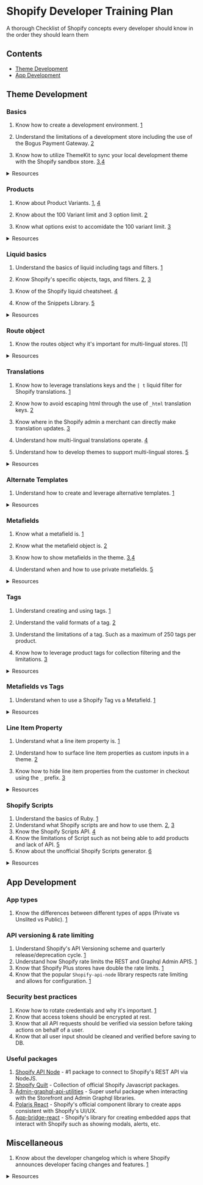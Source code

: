 # Shopify Developer Training Plan
A thorough Checklist of Shopify concepts every developer should know in the order they should learn them

## Contents
- [Theme Development](#theme-development)
- [App Development](#app-development)

## Theme Development

### Basics

1. Know how to create a development environment. [1](https://help.shopify.com/en/partners/dashboard/managing-stores/development-stores)

2. Understand the limitations of a development store including the use of the Bogus Payment Gateway. [2](https://help.shopify.com/en/partners/dashboard/managing-stores/test-orders-in-dev-stores#testing-using-shopifys-bogus-gateway)

3. Know how to utilize ThemeKit to sync your local development theme with the Shopify sandbox store. [3](https://shopify.github.io/themekit),[4](https://www.shopify.com/partners/blog/95401862-3-simple-steps-for-setting-up-a-local-shopify-theme-development-environment)

<details>
<summary>Resources</summary>

1. [Creating development stores](https://help.shopify.com/en/partners/dashboard/managing-stores/development-stores)
2. [Bogus Payment Gateway](https://help.shopify.com/en/partners/dashboard/managing-stores/test-orders-in-dev-stores#testing-using-shopifys-bogus-gateway)
3. [Themekit](https://shopify.github.io/themekit/)
4. [3 Simple Steps for Setting Up a Local Shopify Theme Development Environment](https://www.shopify.com/partners/blog/95401862-3-simple-steps-for-setting-up-a-local-shopify-theme-development-environment)
</details>

### Products

1. Know about Product Variants. [1](https://help.shopify.com/en/manual/products/variants), [4](https://www.youtube.com/watch?v=UUIP1n_9kP8)

2. Know about the 100 Variant limit and 3 option limit. [2](https://help.shopify.com/en/manual/products/variants/add-variants#considerations-for-adding-variants)

3. Know what options exist to accomidate the 100 variant limit. [3](https://paulnrogers.com/getting-around-the-shopify-product-variants-limit/)

<details>
<summary>Resources</summary>

1. [Product Variants](https://help.shopify.com/en/manual/products/variants)
2. [Variant limitations](https://help.shopify.com/en/manual/products/variants/add-variants#considerations-for-adding-variants)
3. [Getting Around the Shopify Product Variant Limit](https://paulnrogers.com/getting-around-the-shopify-product-variants-limit/)
4. [How to Add Variants to Products (Video)](https://www.youtube.com/watch?v=UUIP1n_9kP8)
</details>

### Liquid basics

1. Understand the basics of liquid including tags and filters. [1](https://shopify.github.io/liquid/basics/introduction/)

2. Know Shopify's specific objects, tags, and filters. [2](https://shopify.dev/docs/themes/liquid/reference), [3](https://www.christhefreelancer.com/shopify-liquid-guide/)

3. Know of the Shopify liquid cheatsheet. [4](https://www.shopify.com/partners/shopify-cheat-sheet)

4. Know of the Snippets Library. [5](https://shopify.github.io/liquid-code-examples/)

<details>
<summary>Resources</summary>

1. [Liquid Introduction](https://shopify.github.io/liquid/basics/introduction/)
2. [Shopify's Liquid introduction](https://shopify.dev/docs/themes/liquid/reference)
3. [Shopify Liquid The Ultimate Guide](https://www.christhefreelancer.com/shopify-liquid-guide/)
4. [Shopify Liquid Cheatsheet](https://www.shopify.com/partners/shopify-cheat-sheet)
5. [Snippets Library](https://shopify.github.io/liquid-code-examples/)
</details>

### Route object

1. Know the routes object why it's important for multi-lingual stores. [1]

<details>
<summary>Resources</summary>

1. [Routes Object](https://shopify.dev/docs/themes/liquid/reference/objects/routes)
</details>

### Translations

1. Know how to leverage translations keys and the `| t` liquid filter for Shopify translations. [1](https://shopify.dev/tutorials/develop-theme-localization-use-translation-keys)

2. Know how to avoid escaping html through the use of `_html` translation keys. [2](https://shopify.dev/tutorials/develop-theme-localization-use-translation-keys#including-html-in-translation-keys)

3. Know where in the Shopify admin a merchant can directly make translation updates. [3](https://help.shopify.com/en/manual/using-themes/translate-theme)

4. Understand how multi-lingual translations operate. [4](https://help.shopify.com/en/manual/sell-online/multilingual-online-store)

5. Understand how to develop themes to support multi-lingual stores. [5](https://shopify.dev/tutorials/support-multiple-languages-in-apps-and-themes#developing-themes-that-support-multiple-languages)

<details>
<summary>Resources</summary>

1. [Translation keys and the t filter](https://shopify.dev/tutorials/develop-theme-localization-use-translation-keys)
2. [Including HTML in translation keys](https://shopify.dev/tutorials/develop-theme-localization-use-translation-keys#including-html-in-translation-keys)
3. [Translating your store](https://help.shopify.com/en/manual/using-themes/translate-theme)
4. [Multilingual Stores](https://help.shopify.com/en/manual/sell-online/multilingual-online-store)
5. [Developing themes that support multiple languages](https://shopify.dev/tutorials/support-multiple-languages-in-apps-and-themes#developing-themes-that-support-multiple-languages)
</details>

### Alternate Templates

1. Understand how to create and leverage alternative templates. [1](https://shopify.dev/tutorials/customize-theme-create-alternate-templates)

<details>
<summary>Resources</summary>

1. [Create alternate templates](https://shopify.dev/tutorials/customize-theme-create-alternate-templates)
</details>

### Metafields

1. Know what a metafield is. [1](https://help.shopify.com/en/manual/products/metafields/index)

2. Know what the metafield object is. [2](https://shopify.dev/docs/themes/liquid/reference/objects/metafield)

3. Know how to show metafields in the theme. [3](https://help.shopify.com/en/manual/products/metafields/index#show-metafields-in-the-storefront),[4](https://www.shopify.com/partners/blog/110057030-using-metafields-in-your-shopify-theme)

4. Understand when and how to use private metafields. [5](https://shopify.dev/tutorials/store-data-in-metafields#private-metafields)

<details>
<summary>Resources</summary>

1. [Metafields](https://help.shopify.com/en/manual/products/metafields/index)
2. [Metafield object](https://shopify.dev/docs/themes/liquid/reference/objects/metafield)
3. [Show Metafields in the storefront](https://help.shopify.com/en/manual/products/metafields/index#show-metafields-in-the-storefront)
4. [Using Metafields in your Shopify theme](https://www.shopify.com/partners/blog/110057030-using-metafields-in-your-shopify-theme)
5. [Private metafields](https://shopify.dev/tutorials/store-data-in-metafields#private-metafields)
</details>

### Tags

1. Understand creating and using tags. [1](https://help.shopify.com/en/manual/productivity-tools/using-tags)

2. Understand the valid formats of a tag. [2](https://help.shopify.com/en/manual/products/details/tags)

3. Understand the limitations of a tag. Such as a maximum of 250 tags per product.

4. Know how to leverage product tags for collection filtering and the limitations. [3](https://shopify.dev/tutorials/customize-theme-filter-collections-with-product-tags)

<details>
<summary>Resources</summary>

1. [Creating and using Tags](https://help.shopify.com/en/manual/productivity-tools/using-tags)
2. [Tag formats](https://help.shopify.com/en/manual/products/details/tags)
3. [Filter collections with product tags](https://shopify.dev/tutorials/customize-theme-filter-collections-with-product-tags)
</details>

### Metafields vs Tags

1. Understand when to use a Shopify Tag vs a Metafield. [1](https://paulnrogers.com/shopify-tags-vs-metafields/)

<details>
<summary>Resources</summary>

1. [Tags vs Metafields in Shopify and Shopify Plus](https://paulnrogers.com/shopify-tags-vs-metafields/)
</details>

### Line Item Property

1. Understand what a line item property is. [1](https://shopify.dev/docs/themes/liquid/reference/objects/line_item#line_item-properties)

2. Understand how to surface line item properties as custom inputs in a theme. [2](https://ui-elements-generator.myshopify.com/pages/line-item-property)

3. Know how to hide line item properties from the customer in checkout using the `_` prefix. [3](https://community.shopify.com/c/Shopify-Design/Product-pages-Get-customization-information-for-products/m-p/616525#hide-line-item-properties)

<details>
<summary>Resources</summary>

1. [Line Item Property Object](https://shopify.dev/docs/themes/liquid/reference/objects/line_item#line_item-properties)
2. [Line Item Property Input Generator](https://ui-elements-generator.myshopify.com/pages/line-item-property)
3. [Hide Line Item Properties](https://community.shopify.com/c/Shopify-Design/Product-pages-Get-customization-information-for-products/m-p/616525#hide-line-item-properties)
</details>

### Shopify Scripts
1. Understand the basics of Ruby. [1](https://www.codecademy.com/learn/learn-ruby)
2. Understand what Shopify scripts are and how to use them. [2](https://help.shopify.com/en/manual/apps/apps-by-shopify/script-editor/), [3](https://help.shopify.com/en/manual/apps/apps-by-shopify/script-editor/examples)
3. Know the Shopify Scripts API. [4](https://help.shopify.com/en/manual/apps/apps-by-shopify/script-editor/shopify-scripts)
4. Know the limitations of Script such as not being able to add products and lack of API. [5](https://help.shopify.com/en/manual/apps/apps-by-shopify/script-editor/limitations)
5. Know about the unofficial Shopify Scripts generator. [6](https://jgodson.github.io/shopify-script-creator/)

<details>
<summary>Resources</summary>

1. [Learn Ruby Fundamentals](https://www.codecademy.com/learn/learn-ruby)
2. [Shopify Scripts & Script Editor](https://help.shopify.com/en/manual/apps/apps-by-shopify/script-editor/)
3. [Shopify Scripts Examples](https://help.shopify.com/en/manual/apps/apps-by-shopify/script-editor/examples)
4. [Scripts API](https://help.shopify.com/en/manual/apps/apps-by-shopify/script-editor/shopify-scripts)
5. [Limitations of Scripts](https://help.shopify.com/en/manual/apps/apps-by-shopify/script-editor/limitations)
6. [Scripts Generator](https://jgodson.github.io/shopify-script-creator/)
</details>

## App Development

### App types

1. Know the differences between different types of apps (Private vs Unslited vs Public). [1](https://help.shopify.com/en/manual/apps/app-types)

### API versioning & rate limiting 

1. Understand Shopify's API Versioning scheme and quarterly release/deprecation cycle. [1](https://shopify.dev/concepts/about-apis/versioning)
2. Understand how Shopify rate limits the REST and Graphql Admin APIS. [1](https://shopify.dev/concepts/about-apis/rate-limits)
3. Know that Shopify Plus stores have double the rate limits. [1](https://shopify.dev/concepts/about-apis/rate-limits#resource-based-rate-limits)
4. Know that the popular `Shopify-api-node` library respects rate limiting and allows for configuration. [1](https://github.com/MONEI/Shopify-api-node#shopifycalllimits)

### Security best practices

1. Know how to rotate credentials and why it's important. [1](https://shopify.dev/tutorials/rotate-revoke-api-credentials)
2. Know that access tokens should be encrypted at rest. 
3. Know that all API requests should be verified via session before taking actions on behalf of a user.
4. Know that all user input should be cleaned and verified before saving to DB.

### Useful packages

1. [Shopify API Node](https://github.com/MONEI/Shopify-api-node) - #1 package to connect to Shopify's REST API via NodeJS.
2. [Shopify Quilt](https://github.com/Shopify/quilt) - Collection of official Shopify Javascript packages.
3. [Admin-graphql-api-utilities](https://github.com/Shopify/quilt/tree/master/packages/admin-graphql-api-utilities) - Super useful package when interacting with the Storefront and Admin Graphql libraries.
4. [Polaris React](https://github.com/Shopify/polaris-react) - Shopify's official component library to create apps consistent with Shopify's UI/UX.
5. [App-bridge-react](https://www.npmjs.com/package/@shopify/app-bridge-react) - Shopify's library for creating embedded apps that interact with Shopify such as showing modals, alerts, etc.

## Miscellaneous

1. Know about the developer changelog which is where Shopify announces developer facing changes and features. [1](https://shopify.dev/changelog)

<details>
<summary>Resources</summary>

1. [Developer Changelog](https://shopify.dev/changelog)
</details>


